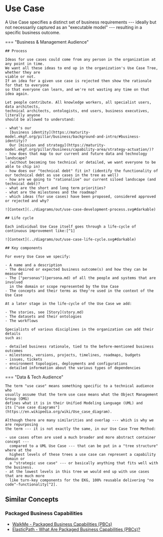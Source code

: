 # Use Case

A Use Case specifies a distinct set of business requirements --- ideally
but not necessarily captured as an "executable model" --- resulting in 
a specific business outcome.

=== "Business & Management Audience"

    ## Process

    Ideas for use cases could come from any person in the organization at any point in time.
    We want all these ideas to end up in the organization's Use Case Tree, whether they are 
    viable or not.
    If an idea for a given use case is rejected then show the rationale for that to everyone
    so that everyone can learn, and we're not wasting any time on that idea again. 

    Let people contribute. All knowledge workers, all specialist users, data architects, 
    technical architects, ontologists, end users, business executives, literally anyone 
    should be allowed to understand:

    - what's our 
      [business identity](https://maturity-model.ekgf.org/pillar/business/background-and-intro/#business-identity)?
      Our [mission and strategy](https://maturity-model.ekgf.org/pillar/business/capability-area/strategy-actuation/)?
    - how does that map to our current and future data and technology landscape?
    - (without becoming too technical or detailed, we want everyone to be able to chip in)
    - how does our "technical debt" fit in? (identify the functionality of our technical debt as use cases in the tree as well)
    - how are we going to "rationalise" our current siloed landscape (and technical debt)?
    - what are the short and long term priorities?
    - what are the milestones and the roadmap?
    - which ideas (for use cases) have been proposed, considered approved or rejected and why?

    ![Context](../diagrams/out/use-case-development-process.svg#darkable)

    ## Life cycle

    Each individual Use Case itself goes through a life-cycle of continuous improvement like:[^1]

    ![Context](../diagrams/out/use-case-life-cycle.svg#darkable)

    ## Key components

    For every Use Case we specify:

    - A name and a description
    - The desired or expected business outcome(s) and how they can be measured
    - The ["personas"](persona.md) of all the people and systems that are involved
      in the domain or scope represented by the Use Case
    - The concepts and their terms as they're used in the context of the Use Case

    At a later stage in the life-cycle of the Use Case we add:

    - The stories, see [Story](story.md)
    - The datasets and their ontologies
    - The workflows

    Specialists of various disciplines in the organization can add their details
    such as:

    - detailed business rationale, tied to the before-mentioned business outcomes
    - milestones, versions, projects, timelines, roadmaps, budgets
    - issues, tickets
    - environment topologies, deployments and configurations
    - detailed information about the various types of dependencies

=== "Data & Tech Audience"

    The term "use case" means something specific to a technical audience who
    usually assume that the term use case means what the Object Management Group (OMG)
    defines what it is in their Unified Modeling Language (UML) and
    its ["use case diagrams"](https://en.wikipedia.org/wiki/Use_case_diagram).

    Although there are many similarities and overlap --- which is why we are repurposing
    the term --- it is not exactly the same, in our Use Case Tree Method:

    - use cases often are used a much broader and more abstract container concept ---
      compared to a UML Use Case --- that can be put in a "tree structure" where at the
      highest levels of these trees a use case can represent a capability domain or 
      a "strategic use case" --- or basically anything that fits well with the business.
    - at the lowest levels in this tree we would end up with use cases that are much more
      like turn-key components for the EKG, 100% reusable delivering "no code"-functionality[^2].

[^1]: the life-cycle diagram shown is obviously a simplification
[^2]: [No-code](https://en.wikipedia.org/wiki/No-code_development_platform) or 
      [Low-code](https://en.wikipedia.org/wiki/Low-code_development_platform) development
      allows non-programmers to create applications without
      hard-wiring business logic with a programming language



## Similar Concepts

### Packaged Business Capabilities

- [WalkMe - Packaged Business Capabilities (PBCs)](https://www.walkme.com/glossary/packaged-business-capabilities/)
- [ElasticPath - What Are Packaged Business Capabilities (PBCs)?](https://www.elasticpath.com/blog/what-are-packaged-business-capablities)


